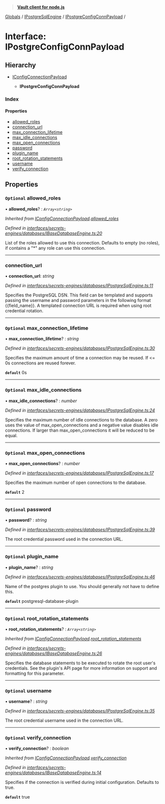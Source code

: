 > **[Vault client for node.js](../README.md)**

[Globals](../globals.md) / [IPostgreSqlEngine](../modules/ipostgresqlengine.md) / [IPostgreConfigConnPayload](ipostgresqlengine.ipostgreconfigconnpayload.md) /

# Interface: IPostgreConfigConnPayload

## Hierarchy

* [IConfigConnectionPayload](ibasedatabaseengine.iconfigconnectionpayload.md)

  * **IPostgreConfigConnPayload**

### Index

#### Properties

* [allowed_roles](ipostgresqlengine.ipostgreconfigconnpayload.md#optional-allowed_roles)
* [connection_url](ipostgresqlengine.ipostgreconfigconnpayload.md#connection_url)
* [max_connection_lifetime](ipostgresqlengine.ipostgreconfigconnpayload.md#optional-max_connection_lifetime)
* [max_idle_connections](ipostgresqlengine.ipostgreconfigconnpayload.md#optional-max_idle_connections)
* [max_open_connections](ipostgresqlengine.ipostgreconfigconnpayload.md#optional-max_open_connections)
* [password](ipostgresqlengine.ipostgreconfigconnpayload.md#optional-password)
* [plugin_name](ipostgresqlengine.ipostgreconfigconnpayload.md#optional-plugin_name)
* [root_rotation_statements](ipostgresqlengine.ipostgreconfigconnpayload.md#optional-root_rotation_statements)
* [username](ipostgresqlengine.ipostgreconfigconnpayload.md#optional-username)
* [verify_connection](ipostgresqlengine.ipostgreconfigconnpayload.md#optional-verify_connection)

## Properties

### `Optional` allowed_roles

• **allowed_roles**? : *`Array<string>`*

*Inherited from [IConfigConnectionPayload](ibasedatabaseengine.iconfigconnectionpayload.md).[allowed_roles](ibasedatabaseengine.iconfigconnectionpayload.md#optional-allowed_roles)*

*Defined in [interfaces/secrets-engines/databases/IBaseDatabaseEngine.ts:20](https://github.com/theogravity/vault-tacular/blob/2b2acb5/src/interfaces/secrets-engines/databases/IBaseDatabaseEngine.ts#L20)*

List of the roles allowed to use this connection. Defaults to empty (no roles),
if contains a "*" any role can use this connection.

___

###  connection_url

• **connection_url**: *string*

*Defined in [interfaces/secrets-engines/databases/IPostgreSqlEngine.ts:11](https://github.com/theogravity/vault-tacular/blob/2b2acb5/src/interfaces/secrets-engines/databases/IPostgreSqlEngine.ts#L11)*

Specifies the PostgreSQL DSN. This field can be templated and supports passing the username
and password parameters in the following format {{field_name}}. A templated connection
URL is required when using root credential rotation.

___

### `Optional` max_connection_lifetime

• **max_connection_lifetime**? : *string*

*Defined in [interfaces/secrets-engines/databases/IPostgreSqlEngine.ts:30](https://github.com/theogravity/vault-tacular/blob/2b2acb5/src/interfaces/secrets-engines/databases/IPostgreSqlEngine.ts#L30)*

Specifies the maximum amount of time a connection may be reused. If <= 0s connections
are reused forever.

**`default`** 0s

___

### `Optional` max_idle_connections

• **max_idle_connections**? : *number*

*Defined in [interfaces/secrets-engines/databases/IPostgreSqlEngine.ts:24](https://github.com/theogravity/vault-tacular/blob/2b2acb5/src/interfaces/secrets-engines/databases/IPostgreSqlEngine.ts#L24)*

Specifies the maximum number of idle connections to the database. A zero uses the value of
max_open_connections and a negative value disables idle connections. If larger
than max_open_connections it will be reduced to be equal.

___

### `Optional` max_open_connections

• **max_open_connections**? : *number*

*Defined in [interfaces/secrets-engines/databases/IPostgreSqlEngine.ts:17](https://github.com/theogravity/vault-tacular/blob/2b2acb5/src/interfaces/secrets-engines/databases/IPostgreSqlEngine.ts#L17)*

Specifies the maximum number of open connections to the database.

**`default`** 2

___

### `Optional` password

• **password**? : *string*

*Defined in [interfaces/secrets-engines/databases/IPostgreSqlEngine.ts:39](https://github.com/theogravity/vault-tacular/blob/2b2acb5/src/interfaces/secrets-engines/databases/IPostgreSqlEngine.ts#L39)*

The root credential password used in the connection URL.

___

### `Optional` plugin_name

• **plugin_name**? : *string*

*Defined in [interfaces/secrets-engines/databases/IPostgreSqlEngine.ts:46](https://github.com/theogravity/vault-tacular/blob/2b2acb5/src/interfaces/secrets-engines/databases/IPostgreSqlEngine.ts#L46)*

Name of the postgres plugin to use. You should generally not have
to define this.

**`default`** postgresql-database-plugin

___

### `Optional` root_rotation_statements

• **root_rotation_statements**? : *`Array<string>`*

*Inherited from [IConfigConnectionPayload](ibasedatabaseengine.iconfigconnectionpayload.md).[root_rotation_statements](ibasedatabaseengine.iconfigconnectionpayload.md#optional-root_rotation_statements)*

*Defined in [interfaces/secrets-engines/databases/IBaseDatabaseEngine.ts:26](https://github.com/theogravity/vault-tacular/blob/2b2acb5/src/interfaces/secrets-engines/databases/IBaseDatabaseEngine.ts#L26)*

Specifies the database statements to be executed to rotate the root user's credentials.
See the plugin's API page for more information on support and formatting for this parameter.

___

### `Optional` username

• **username**? : *string*

*Defined in [interfaces/secrets-engines/databases/IPostgreSqlEngine.ts:35](https://github.com/theogravity/vault-tacular/blob/2b2acb5/src/interfaces/secrets-engines/databases/IPostgreSqlEngine.ts#L35)*

The root credential username used in the connection URL.

___

### `Optional` verify_connection

• **verify_connection**? : *boolean*

*Inherited from [IConfigConnectionPayload](ibasedatabaseengine.iconfigconnectionpayload.md).[verify_connection](ibasedatabaseengine.iconfigconnectionpayload.md#optional-verify_connection)*

*Defined in [interfaces/secrets-engines/databases/IBaseDatabaseEngine.ts:14](https://github.com/theogravity/vault-tacular/blob/2b2acb5/src/interfaces/secrets-engines/databases/IBaseDatabaseEngine.ts#L14)*

Specifies if the connection is verified during initial configuration. Defaults to true.

**`default`** true